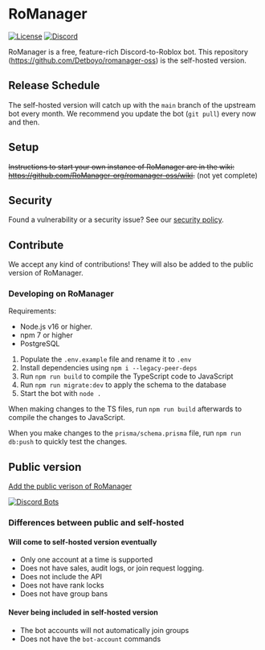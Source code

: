 # RoManager
[![License](https://img.shields.io/github/license/RoManager-org/romanager-oss)](https://github.com/RoManager-org/romanager-oss/blob/main/LICENSE)
[![Discord](https://img.shields.io/discord/798735708755460118?color=5865F2&label=discord&logo=discord&logoColor=white)](https://discord.gg/WRTsHuH9qP)

RoManager is a free, feature-rich Discord-to-Roblox bot. This repository (https://github.com/Detboyo/romanager-oss) is the self-hosted version.

## Release Schedule
The self-hosted version will catch up with the `main` branch of the upstream bot every month. We recommend you update the bot (`git pull`) every now and then.

## Setup
~~Instructions to start your own instance of RoManager are in the wiki: https://github.com/RoManager-org/romanager-oss/wiki.~~ (not yet complete)

## Security
Found a vulnerability or a security issue? See our [security policy](https://github.com/RoManager-org/romanager-oss/blob/main/SECURITY.md). 

## Contribute
We accept any kind of contributions! They will also be added to the public version of RoManager.

### Developing on RoManager
Requirements:
* Node.js v16 or higher.
* npm 7 or higher
* PostgreSQL

1. Populate the `.env.example` file and rename it to `.env`
2. Install dependencies using `npm i --legacy-peer-deps`
3. Run `npm run build` to compile the TypeScript code to JavaScript
4. Run `npm run migrate:dev` to apply the schema to the database
5. Start the bot with `node .`

When making changes to the TS files, run `npm run build` afterwards to compile the changes to JavaScript.

When you make changes to the `prisma/schema.prisma` file, run `npm run db:push` to quickly test the changes.

## Public version
[Add the public verison of RoManager](https://discord.com/oauth2/authorize?client_id=738035113815834746&permissions=540142656&scope=bot%20applications.commands)

[![Discord Bots](https://top.gg/api/widget/738035113815834746.svg)](https://top.gg/bot/738035113815834746)

### Differences between public and self-hosted
#### Will come to self-hosted version eventually
* Only one account at a time is supported
* Does not have sales, audit logs, or join request logging.
* Does not include the API
* Does not have rank locks
* Does not have group bans

#### Never being included in self-hosted version
* The bot accounts will not automatically join groups
* Does not have the `bot-account` commands
